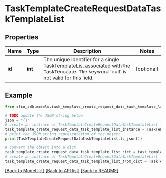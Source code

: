 # TaskTemplateCreateRequestDataTaskTemplateList


## Properties

Name | Type | Description | Notes
------------ | ------------- | ------------- | -------------
**id** | **int** | The unique identifier for a single TaskTemplateList associated with the TaskTemplate. The keyword &#x60;null&#x60; is not valid for this field. | [optional] 

## Example

```python
from clio_sdk.models.task_template_create_request_data_task_template_list import TaskTemplateCreateRequestDataTaskTemplateList

# TODO update the JSON string below
json = "{}"
# create an instance of TaskTemplateCreateRequestDataTaskTemplateList from a JSON string
task_template_create_request_data_task_template_list_instance = TaskTemplateCreateRequestDataTaskTemplateList.from_json(json)
# print the JSON string representation of the object
print(TaskTemplateCreateRequestDataTaskTemplateList.to_json())

# convert the object into a dict
task_template_create_request_data_task_template_list_dict = task_template_create_request_data_task_template_list_instance.to_dict()
# create an instance of TaskTemplateCreateRequestDataTaskTemplateList from a dict
task_template_create_request_data_task_template_list_from_dict = TaskTemplateCreateRequestDataTaskTemplateList.from_dict(task_template_create_request_data_task_template_list_dict)
```
[[Back to Model list]](../README.md#documentation-for-models) [[Back to API list]](../README.md#documentation-for-api-endpoints) [[Back to README]](../README.md)


